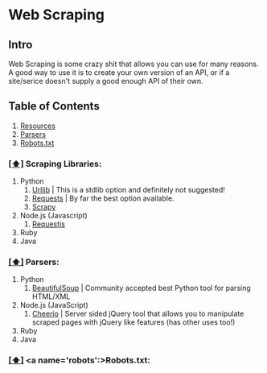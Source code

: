 Web Scraping
===============================

## Intro
Web Scraping is some crazy shit that allows you can use for many reasons.  A good way to use it is to create your own version of an API, or if a site/serice doesn't supply a good enough API of their own.  

## <a name='toc'>Table of Contents</a>

  1. [Resources](#resources)
  2. [Parsers](#parsers)
  3. [Robots.txt](#robots)


### [[⬆]](#toc) <a name='resources'>Scraping Libraries:</a>
1. Python
    1. [Urllib](https://docs.python.org/2/library/urllib.html) | This is a stdlib option and definitely not suggested!
    2. [Requests](http://docs.python-requests.org/en/latest/) | By far the best option available.
    3. [Scrapy](http://scrapy.org/)
2. Node.js (Javascript)
    1. [Requestjs](https://github.com/mikeal/request)
3. Ruby
4. Java



### [[⬆]](#toc) <a name='parsers'>Parsers:</a>
1. Python
    1. [BeautifulSoup](http://beautiful-soup-4.readthedocs.org/en/latest/) | Community accepted best Python tool for parsing HTML/XML
2. Node.js (JavaScript)
    1. [Cheerio](https://github.com/cheeriojs/cheerio) | Server sided jQuery tool that allows you to manipulate scraped pages with jQuery like features (has other uses too!)
3. Ruby
4. Java

### [[⬆]](#toc) <a name='robots':>Robots.txt:</a>
